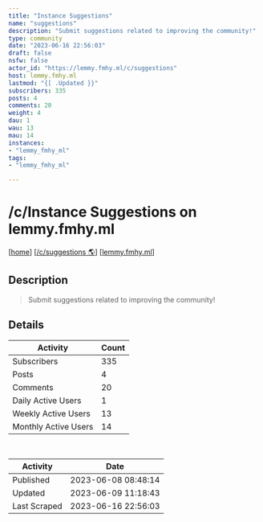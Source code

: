```yaml
---
title: "Instance Suggestions" 
name: "suggestions"
description: "Submit suggestions related to improving the community!"
type: community
date: "2023-06-16 22:56:03"
draft: false
nsfw: false
actor_id: "https://lemmy.fmhy.ml/c/suggestions"
host: lemmy.fmhy.ml
lastmod: "{[ .Updated }}"
subscribers: 335
posts: 4
comments: 20
weight: 4
dau: 1
wau: 13
mau: 14
instances:
- "lemmy_fmhy_ml"
tags: 
- "lemmy_fmhy_ml"

---
```


# /c/Instance Suggestions on lemmy.fmhy.ml

[[home](/)]
[[/c/suggestions 🌎](https://lemmy.fmhy.ml/c/suggestions)]
[[lemmy.fmhy.ml](/instances/lemmy_fmhy_ml)]


## Description 

<blockquote class="description">
Submit suggestions related to improving the community!
</blockquote>


## Details

| Activity | Count  |
|----------------------|---|
| Subscribers          | 335 |
| Posts                | 4  |
| Comments             | 20  |
| Daily Active Users   | 1  |
| Weekly Active Users  | 13  |
| Monthly Active Users | 14  |

<br>

| Activity | Date |
|----------------------|---|
| Published            | 2023-06-08 08:48:14 |
| Updated              | 2023-06-09 11:18:43 |
| Last Scraped         | 2023-06-16 22:56:03 |

